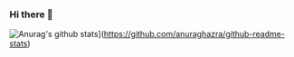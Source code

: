 ### Hi there 👋


![Anurag's github stats](https://github-readme-stats.vercel.app/api?username=cuttingl)](https://github.com/anuraghazra/github-readme-stats)
